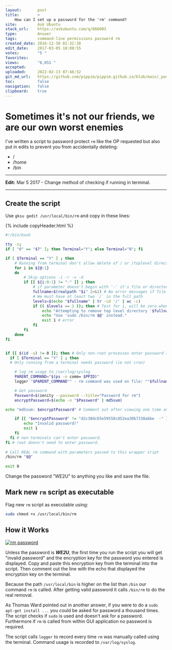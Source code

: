 ```yaml
---
layout:       post
title:        >
    How can I set up a password for the 'rm' command?
site:         Ask Ubuntu
stack_url:    https://askubuntu.com/q/866003
type:         Answer
tags:         command-line permissions password rm
created_date: 2016-12-30 02:32:38
edit_date:    2017-03-05 18:08:55
votes:        "5 "
favorites:    
views:        "6,051 "
accepted:     
uploaded:     2022-02-13 07:46:52
git_md_url:   https://github.com/pippim/pippim.github.io/blob/main/_posts/2016/2016-12-30-How-can-I-set-up-a-password-for-the-_rm_-command_.md
toc:          false
navigation:   false
clipboard:    true
---
```


# Sometimes it's not our friends, we are our own worst enemies

I've written a script to password protect `rm` like the OP requested but also put in edits to prevent you from accidentally deleting:

 - /
 - /home
 - /bin


----------

**Edit:** Mar 5 2017 - Change method of checking if running in terminal.


----------


## Create the script

Use `gksu gedit /usr/local/bin/rm` and copy in these lines:



{% include copyHeader.html %}
``` bash
#!/bin/bash

tty -s;
if [ "0" == "$?" ]; then Terminal="Y"; else Terminal="N"; fi

if [ $Terminal == "Y" ] ; then
    # Running from terminal don't allow delete of / or /toplevel directory even if sudo
    for i in ${@:1}
    do
        # Skip options -i -r -v -d 
        if [[ ${i:0:1} != "-" ]] ; then
            # if parameter doesn't begin with '-' it's file or directory, so get real path.
            fullname=$(realpath "$i" 2>&1) # No error messages if file doens't exist
            # We must have at least two `/` in the full path
            levels=$(echo "$fullname" | tr -cd '/' | wc -c)
            if (( $levels == 1 )); then # Test for 1, will be zero when file doesn't exist.
                echo "Attempting to remove top level directory '$fullname'"
                echo "Use 'sudo /bin/rm $@' instead."
                exit 1 # error
            fi
        fi
    done
fi


if [[ $(id -u) != 0 ]]; then # Only non-root processes enter password (ie "sudo rm ..." is ok)
  if [ $Terminal == "Y" ] ; then
  # Only running from a terminal needs password (ie not cron)

    # log rm usage to /var/log/syslog
    PARENT_COMMAND="$(ps -o comm= $PPID)"   
    logger "$PARENT_COMMAND"" - rm command was used on file: ""$fullname"

    # Get password
    Password=$(zenity --password --title="Password for rm")
    encryptPassword=$(echo -n "$Password" | md5sum)

echo "md5sum: $encryptPassword" # Comment out after viewing one time and updating line below.

    if [[ "$encryptPassword" != "d2c30dc65e59558c852ea30b7338abbe  -" ]]; then
        echo "Invalid password!"
        exit 1
    fi
  fi # non-terminals can't enter password.
fi # root doesn't need to enter password.
    
# Call REAL rm command with parameters passed to this wrapper sript
/bin/rm "$@"
    
exit 0
```

Change the password "WE2U" to anything you like and save the file.

## Mark new `rm` script as executable

Flag new `rm` script as executable using:

``` bash
sudo chmod +x /usr/local/bin/rm
```

## How it Works

[![rm password][1]][1]

Unless the password is ***WE2U***, the first time you run the script you will get "invalid password" and the encryption key for the password you entered is displayed. Copy and paste this encryption key from the terminal into the script. Then comment out the line with the echo that displayed the encryption key on the terminal.

Because the path `/usr/local/bin` is higher on the list than `/bin` our command `rm` is called. After getting valid password it calls `/bin/rm` to do the real removal.

As Thomas Ward pointed out in another answer, if you were to do a `sudo apt-get install ...` you could be asked for password a thousand times. The script checks if `sudo` is used and doesn't ask for a password. Furthermore if `rm` is called from within GUI application no password is required.

The script calls `logger` to record every time `rm` was manually called using the terminal. Command usage is recorded to `/var/log/syslog`.

  [1]: https://i.stack.imgur.com/HvKlZ.png
